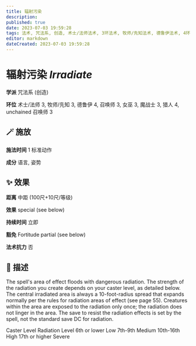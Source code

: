 ```yaml
---
title: 辐射污染
description: 
published: true
date: 2023-07-03 19:59:28
tags: 法术, 咒法系, 创造, 术士/法师法术, 3环法术, 牧师/先知法术, 德鲁伊法术, 4环法术, 召唤师法术, 女巫法术, 魔战士法术, 猎人法术, unchained 召唤师法术
editor: markdown
dateCreated: 2023-07-03 19:59:28
---
```


# **辐射污染** *Irradiate*

**学派** 咒法系 (创造) 

**环位** 术士/法师 3, 牧师/先知 3, 德鲁伊 4, 召唤师 3, 女巫 3, 魔战士 3, 猎人 4, unchained 召唤师 3

## 🪄 施放

**施法时间** 1 标准动作

**成分** 语言, 姿势

## ✨ 效果  

**距离** 中距 (100尺+10尺/等级) 

**效果** special (see below) 

**持续时间** 立即 

**豁免** Fortitude partial (see below)

**法术抗力** 否

## 📖 描述

The spell's area of effect floods with dangerous radiation. The strength of the radiation you create depends on your caster level, as detailed below. The central irradiated area is always a 10-foot-radius spread that expands normally per the rules for radiation areas of effect (see page 55). Creatures within the area are exposed to the radiation only once; the radiation does not linger in the area. The save to resist the radiation effects is set by the spell, not the standard save DC for radiation.

Caster Level Radiation Level 6th or lower Low 7th-9th Medium 10th-16th High 17th or higher Severe
    